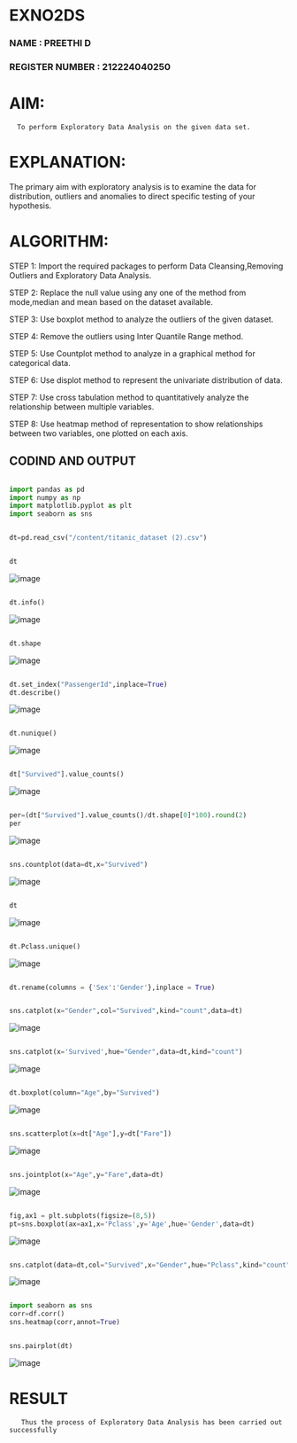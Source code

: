 # EXNO2DS

 ### NAME : PREETHI D
 ### REGISTER NUMBER : 212224040250
# AIM:
      To perform Exploratory Data Analysis on the given data set.
      
# EXPLANATION:
  The primary aim with exploratory analysis is to examine the data for distribution, outliers and anomalies to direct specific testing of your hypothesis.
  
# ALGORITHM:
STEP 1: Import the required packages to perform Data Cleansing,Removing Outliers and Exploratory Data Analysis.

STEP 2: Replace the null value using any one of the method from mode,median and mean based on the dataset available.

STEP 3: Use boxplot method to analyze the outliers of the given dataset.

STEP 4: Remove the outliers using Inter Quantile Range method.

STEP 5: Use Countplot method to analyze in a graphical method for categorical data.

STEP 6: Use displot method to represent the univariate distribution of data.

STEP 7: Use cross tabulation method to quantitatively analyze the relationship between multiple variables.

STEP 8: Use heatmap method of representation to show relationships between two variables, one plotted on each axis.

## CODIND AND OUTPUT

``` python

import pandas as pd
import numpy as np
import matplotlib.pyplot as plt
import seaborn as sns

```
``` python

dt=pd.read_csv("/content/titanic_dataset (2).csv")

```
``` python

dt

```
![image](https://github.com/user-attachments/assets/fe347b8b-e399-4bee-818a-94229969ebcb)

``` python

dt.info()

```
![image](https://github.com/user-attachments/assets/d6ce9da2-929b-4b80-9789-6f12c86beae5)

``` python

dt.shape

```
![image](https://github.com/user-attachments/assets/130d97ab-1edd-41d8-890d-dc31e092cdd9)

``` python

dt.set_index("PassengerId",inplace=True)
dt.describe()

```
![image](https://github.com/user-attachments/assets/fcdfaa8f-1b65-4fbd-9895-50a2c5ca6d85)

``` python

dt.nunique()

```

![image](https://github.com/user-attachments/assets/cfee16df-6e3d-4871-9239-5c0bd3b73286)

``` python

dt["Survived"].value_counts()

```
![image](https://github.com/user-attachments/assets/908d4098-c5e5-4155-9172-ec2ad1ddf9a2)

``` python

per=(dt["Survived"].value_counts()/dt.shape[0]*100).round(2)
per

```
![image](https://github.com/user-attachments/assets/b8440694-07cf-4af3-beef-fd7b83e7411f)

``` python

sns.countplot(data=dt,x="Survived")

```
![image](https://github.com/user-attachments/assets/3dfbbeae-76a3-4066-a749-6f22041aebfb)

``` python

dt

```
![image](https://github.com/user-attachments/assets/cce767b8-6633-44a3-90d8-0b2222bf8a5c)

``` python

dt.Pclass.unique()

```
![image](https://github.com/user-attachments/assets/7c17f93a-4050-47f3-a4a4-66943be1eeac)

``` python

dt.rename(columns = {'Sex':'Gender'},inplace = True)

```
``` python

sns.catplot(x="Gender",col="Survived",kind="count",data=dt)

```
![image](https://github.com/user-attachments/assets/43ed0bc5-8377-485e-b6b3-341f6726e0ea)

``` python

sns.catplot(x='Survived',hue="Gender",data=dt,kind="count")

```
![image](https://github.com/user-attachments/assets/2b11e8e6-3481-4a9a-80ae-756e1b9364bf)


``` python

dt.boxplot(column="Age",by="Survived")

```
![image](https://github.com/user-attachments/assets/57397b61-c989-4628-b51f-b30dfdd44935)

``` python

sns.scatterplot(x=dt["Age"],y=dt["Fare"])

```
![image](https://github.com/user-attachments/assets/28271ece-f6c1-49a1-a58b-d7cfef115806)

``` python

sns.jointplot(x="Age",y="Fare",data=dt)

```
![image](https://github.com/user-attachments/assets/e037e883-2c38-48a8-bd32-4eba5dc5748f)

``` python

fig,ax1 = plt.subplots(figsize=(8,5))
pt=sns.boxplot(ax=ax1,x='Pclass',y='Age',hue='Gender',data=dt)

```
![image](https://github.com/user-attachments/assets/7ea27e2b-e518-4d8d-bba4-7101c08aa23e)

``` python

sns.catplot(data=dt,col="Survived",x="Gender",hue="Pclass",kind="count")

```
![image](https://github.com/user-attachments/assets/a54b2fda-11aa-4c75-bb58-9d78e2eb3414)

``` python

import seaborn as sns
corr=df.corr()
sns.heatmap(corr,annot=True)

```
``` python

sns.pairplot(dt)

```
![image](https://github.com/user-attachments/assets/715ea8e6-5b13-4772-ab80-be5703e69b41)












# RESULT
       Thus the process of Exploratory Data Analysis has been carried out successfully 
